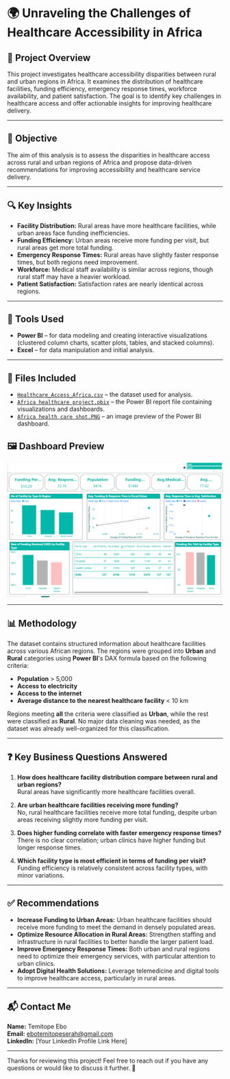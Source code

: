 # 🌍 Unraveling the Challenges of Healthcare Accessibility in Africa

## 📌 Project Overview

This project investigates healthcare accessibility disparities between rural and urban regions in Africa. It examines the distribution of healthcare facilities, funding efficiency, emergency response times, workforce availability, and patient satisfaction. The goal is to identify key challenges in healthcare access and offer actionable insights for improving healthcare delivery.

---

## 🎯 Objective

The aim of this analysis is to assess the disparities in healthcare access across rural and urban regions of Africa and propose data-driven recommendations for improving accessibility and healthcare service delivery.

---

## 🔍 Key Insights

- **Facility Distribution:** Rural areas have more healthcare facilities, while urban areas face funding inefficiencies.
- **Funding Efficiency:** Urban areas receive more funding per visit, but rural areas get more total funding.
- **Emergency Response Times:** Rural areas have slightly faster response times, but both regions need improvement.
- **Workforce:** Medical staff availability is similar across regions, though rural staff may have a heavier workload.
- **Patient Satisfaction:** Satisfaction rates are nearly identical across regions.

---

## 🧰 Tools Used

- **Power BI** – for data modeling and creating interactive visualizations (clustered column charts, scatter plots, tables, and stacked columns).
- **Excel** – for data manipulation and initial analysis.

---

## 📁 Files Included

- [`Healthcare_Access_Africa.csv`](./Healthcare_Access_Africa.csv) – the dataset used for analysis.
- [`Africa healthcare project.pbix`](./Africa%20healthcare%20project.pbix) – the Power BI report file containing visualizations and dashboards.
- [`Africa health care shot.PNG`](./Africa%20health%20care%20shot.PNG) – an image preview of the Power BI dashboard.

## 🖼️ Dashboard Preview

![Africa Healthcare Dashboard](./Africa%20health%20care%20shot.PNG)

---

## 📊 Methodology

The dataset contains structured information about healthcare facilities across various African regions. The regions were grouped into **Urban** and **Rural** categories using **Power BI**'s DAX formula based on the following criteria:

- **Population** > 5,000
- **Access to electricity** 
- **Access to the internet**
- **Average distance to the nearest healthcare facility** < 10 km

Regions meeting **all** the criteria were classified as **Urban**, while the rest were classified as **Rural**. No major data cleaning was needed, as the dataset was already well-organized for this classification.

---

## ❓ Key Business Questions Answered

1. **How does healthcare facility distribution compare between rural and urban regions?**  
   Rural areas have significantly more healthcare facilities overall.

2. **Are urban healthcare facilities receiving more funding?**  
   No, rural healthcare facilities receive more total funding, despite urban areas receiving slightly more funding per visit.

3. **Does higher funding correlate with faster emergency response times?**  
   There is no clear correlation; urban clinics have higher funding but longer response times.

4. **Which facility type is most efficient in terms of funding per visit?**  
   Funding efficiency is relatively consistent across facility types, with minor variations.

---

## ✅ Recommendations

- **Increase Funding to Urban Areas:** Urban healthcare facilities should receive more funding to meet the demand in densely populated areas.
- **Optimize Resource Allocation in Rural Areas:** Strengthen staffing and infrastructure in rural facilities to better handle the larger patient load.
- **Improve Emergency Response Times:** Both urban and rural regions need to optimize their emergency services, with particular attention to urban clinics.
- **Adopt Digital Health Solutions:** Leverage telemedicine and digital tools to improve healthcare access, particularly in rural areas.

---

## 📬 Contact Me

**Name:** Temitope Ebo  
**Email:** [ebotemitopeserah@gmail.com](mailto:ebotemitopeserah@gmail.com)  
**LinkedIn:** [Your LinkedIn Profile Link Here]  

---

Thanks for reviewing this project! Feel free to reach out if you have any questions or would like to discuss it further. 🚀
